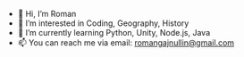 - 👋 Hi, I’m Roman
- 👀 I’m interested in Coding, Geography, History
- 🌱 I’m currently learning Python, Unity, Node.js, Java
- 📫 You can reach me via email: romangajnullin@gmail.com

<!---
RomanGain/RomanGain is a ✨ special ✨ repository because its `README.md` (this file) appears on your GitHub profile.
You can click the Preview link to take a look at your changes.
--->
